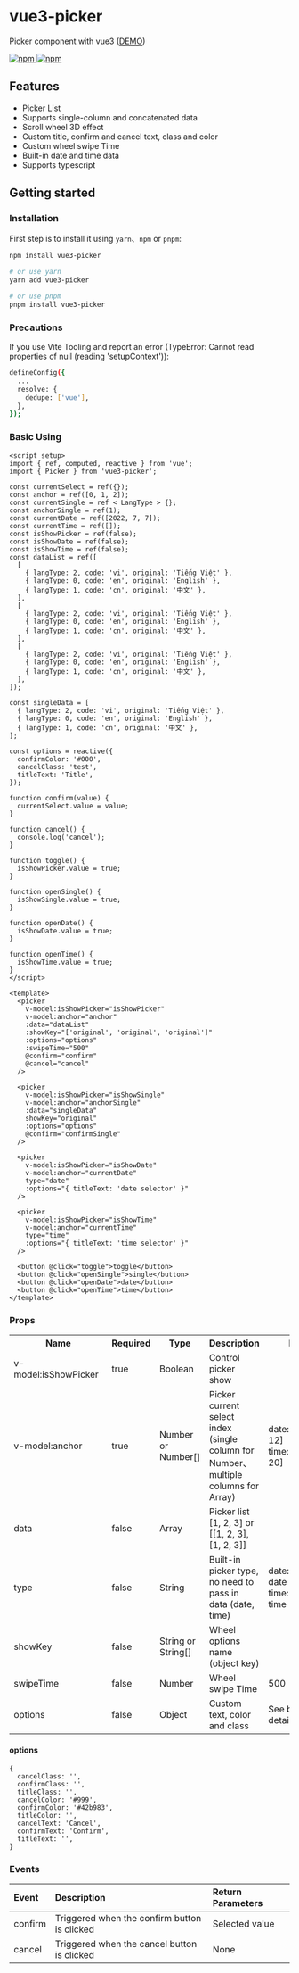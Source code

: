# vue3-picker

Picker component with vue3 ([DEMO](https://tzuyi0817.github.io/vue-componet-library/))

<p>
  <a href="https://npm-stat.com/charts.html?package=vue3-picker">
    <img src="https://img.shields.io/npm/dm/vue3-picker.svg" alt="npm"/>
  </a>
  <a href="https://www.npmjs.com/package/vue3-picker">
    <img src="https://img.shields.io/npm/v/vue3-picker.svg" alt="npm"/>
  </a>
</p>

## Features

- Picker List
- Supports single-column and concatenated data
- Scroll wheel 3D effect
- Custom title, confirm and cancel text, class and color
- Custom wheel swipe Time
- Built-in date and time data
- Supports typescript

## Getting started

### Installation

First step is to install it using `yarn`、`npm` or `pnpm`:

```bash
npm install vue3-picker

# or use yarn
yarn add vue3-picker

# or use pnpm
pnpm install vue3-picker
```

### Precautions

If you use Vite Tooling and report an error (TypeError: Cannot read properties of null (reading 'setupContext')):

```bash
defineConfig({
  ...
  resolve: {
    dedupe: ['vue'],
  },
});
```

### Basic Using

```vue
<script setup>
import { ref, computed, reactive } from 'vue';
import { Picker } from 'vue3-picker';

const currentSelect = ref({});
const anchor = ref([0, 1, 2]);
const currentSingle = ref < LangType > {};
const anchorSingle = ref(1);
const currentDate = ref([2022, 7, 7]);
const currentTime = ref([]);
const isShowPicker = ref(false);
const isShowDate = ref(false);
const isShowTime = ref(false);
const dataList = ref([
  [
    { langType: 2, code: 'vi', original: 'Tiếng Việt' },
    { langType: 0, code: 'en', original: 'English' },
    { langType: 1, code: 'cn', original: '中文' },
  ],
  [
    { langType: 2, code: 'vi', original: 'Tiếng Việt' },
    { langType: 0, code: 'en', original: 'English' },
    { langType: 1, code: 'cn', original: '中文' },
  ],
  [
    { langType: 2, code: 'vi', original: 'Tiếng Việt' },
    { langType: 0, code: 'en', original: 'English' },
    { langType: 1, code: 'cn', original: '中文' },
  ],
]);

const singleData = [
  { langType: 2, code: 'vi', original: 'Tiếng Việt' },
  { langType: 0, code: 'en', original: 'English' },
  { langType: 1, code: 'cn', original: '中文' },
];

const options = reactive({
  confirmColor: '#000',
  cancelClass: 'test',
  titleText: 'Title',
});

function confirm(value) {
  currentSelect.value = value;
}

function cancel() {
  console.log('cancel');
}

function toggle() {
  isShowPicker.value = true;
}

function openSingle() {
  isShowSingle.value = true;
}

function openDate() {
  isShowDate.value = true;
}

function openTime() {
  isShowTime.value = true;
}
</script>

<template>
  <picker
    v-model:isShowPicker="isShowPicker"
    v-model:anchor="anchor"
    :data="dataList"
    :showKey="['original', 'original', 'original']"
    :options="options"
    :swipeTime="500"
    @confirm="confirm"
    @cancel="cancel"
  />

  <picker
    v-model:isShowPicker="isShowSingle"
    v-model:anchor="anchorSingle"
    :data="singleData"
    showKey="original"
    :options="options"
    @confirm="confirmSingle"
  />

  <picker
    v-model:isShowPicker="isShowDate"
    v-model:anchor="currentDate"
    type="date"
    :options="{ titleText: 'date selector' }"
  />

  <picker
    v-model:isShowPicker="isShowTime"
    v-model:anchor="currentTime"
    type="time"
    :options="{ titleText: 'time selector' }"
  />

  <button @click="toggle">toggle</button>
  <button @click="openSingle">single</button>
  <button @click="openDate">date</button>
  <button @click="openTime">time</button>
</template>
```

### Props

<table width="100%">
  <tr>
    <th style="min-width:160px">Name</th>
    <th>Required</th>
    <th>Type</th>
    <th>Description</th>
    <th style="min-width:130px">Default</th>
  </tr>
  <tr>
    <td>v-model:isShowPicker</td>
    <td>true</td>
    <td>Boolean</td>
    <td>Control picker show</td>
    <td></td>
  </tr>
  <tr>
    <td>v-model:anchor</td>
    <td>true</td>
    <td>Number or Number[]</td>
    <td>Picker current select index (single column for Number、 multiple columns for Array)</td>
    <td>date: [2022, 7, 12] <br/> time: [10, 13, 20]</td>
  </tr>
  <tr>
    <td>data</td>
    <td>false</td>
    <td>Array</td>
    <td>Picker list [1, 2, 3] or [[1, 2, 3], [1, 2, 3]]</td>
    <td></td>
  </tr>
  <tr>
    <td>type</td>
    <td>false</td>
    <td>String</td>
    <td>Built-in picker type, no need to pass in data (date, time)</td>
    <td>date: current date <br/> time: current time</td>
  </tr>
  <tr>
    <td>showKey</td>
    <td>false</td>
    <td>String or String[]</td>
    <td>Wheel options name (object key)</td>
    <td></td>
  </tr>
  <tr>
    <td>swipeTime</td>
    <td>false</td>
    <td>Number</td>
    <td>Wheel swipe Time</td>
    <td>500</td>
  </tr>
  <tr>
    <td>options</td>
    <td>false</td>
    <td>Object</td>
    <td>Custom text, color and class</td>
    <td>See below for details</td>
  </tr>
</table>

#### options

```object
{
  cancelClass: '',
  confirmClass: '',
  titleClass: '',
  cancelColor: '#999',
  confirmColor: '#42b983',
  titleColor: '',
  cancelText: 'Cancel',
  confirmText: 'Confirm',
  titleText: '',
}
```

### Events

| Event   | Description                                  | Return Parameters |
| :------ | :------------------------------------------- | :---------------- |
| confirm | Triggered when the confirm button is clicked | Selected value    |
| cancel  | Triggered when the cancel button is clicked  | None              |
